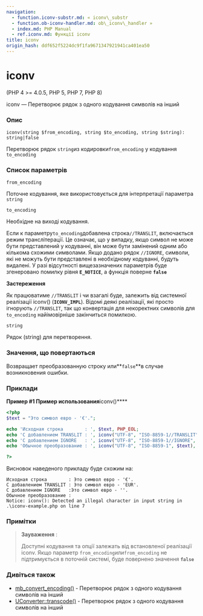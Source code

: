 ```yaml
---
navigation:
  - function.iconv-substr.md: « iconv\_substr
  - function.ob-iconv-handler.md: ob\_iconv\_handler »
  - index.md: PHP Manual
  - ref.iconv.md: Функції iconv
title: iconv
origin_hash: ddf652f5224dc9f1fa9671347921941ca401ea50
---
```

# iconv

(PHP 4 >= 4.0.5, PHP 5, PHP 7, PHP 8)

iconv — Перетворює рядок з одного кодування символів на інший

### Опис

```methodsynopsis
iconv(string $from_encoding, string $to_encoding, string $string): string|false
```

Перетворює рядок `string`из кодировки`from_encoding` у кодування `to_encoding`

### Список параметрів

`from_encoding`

Поточне кодування, яке використовується для інтерпретації параметра `string`

`to_encoding`

Необхідне на виході кодування.

Если к параметру`to_encoding`добавлена строка`//TRANSLIT`, включається режим транслітерації. Це означає, що у випадку, якщо символ не може бути представлений у кодуванні, він може бути замінений одним або кількома схожими символами. Якщо додано рядок `//IGNORE`, символи, які не можуть бути представлені в необхідному кодуванні, будуть видалені. У разі відсутності вищезазначених параметрів буде згенеровано помилку рівня **`E_NOTICE`**, а функція поверне **`false`**

**Застереження**

Як працюватиме `//TRANSLIT` і чи взагалі буде, залежить від системної реалізації iconv() (**`ICONV_IMPL`**). Відомі деякі реалізації, які просто ігнорують `//TRANSLIT`, так що конвертація для некоректних символів для `to_encoding` найімовірніше закінчиться помилкою.

`string`

Рядок (string) для перетворення.

### Значення, що повертаються

Возвращает преобразованную строку или\*\*`false`\*\*в случае возникновения ошибки.

### Приклади

**Пример #1 Пример использования**iconv()\*\*\*\*

```php
<?php
$text = "Это символ евро - '€'.";

echo 'Исходная строка        : ', $text, PHP_EOL;
echo 'С добавлением TRANSLIT : ', iconv("UTF-8", "ISO-8859-1//TRANSLIT", $text), PHP_EOL;
echo 'С добавлением IGNORE   : ', iconv("UTF-8", "ISO-8859-1//IGNORE", $text), PHP_EOL;
echo 'Обычное преобразование : ', iconv("UTF-8", "ISO-8859-1", $text), PHP_EOL;

?>
```

Висновок наведеного прикладу буде схожим на:

```
Исходная строка        : Это символ евро - '€'.
С добавлением TRANSLIT : Это символ евро - 'EUR'.
С добавлением IGNORE   :Это символ евро - ''.
Обычное преобразование :
Notice: iconv(): Detected an illegal character in input string in .\iconv-example.php on line 7
```

### Примітки

> **Зауваження** :
> 
> Доступні кодування та опції залежать від встановленої реалізації iconv. Якщо параметр `from_encoding`или`from_encoding` не підтримується в поточній системі, буде повернено значення **`false`**

### Дивіться також

-   [mb\_convert\_encoding()](function.mb-convert-encoding.md) \- Перетворює рядок з одного кодування символів на інший
-   [UConverter::transcode()](uconverter.transcode.md) \- Перетворює рядок з одного кодування символів на інший

